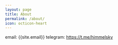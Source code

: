 ```yaml
---
layout: page
title: About
permalink: /about/
icon: octicon-heart
---
```


email: {{site.email}}
telegram: https://t.me/himmelsky